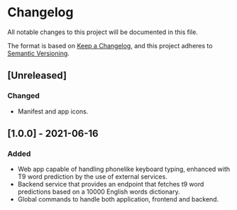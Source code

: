 # Changelog

All notable changes to this project will be documented in this file.

The format is based on [Keep a Changelog](https://keepachangelog.com/en/1.0.0/),
and this project adheres to [Semantic Versioning](https://semver.org/spec/v2.0.0.html).

## [Unreleased]

### Changed

- Manifest and app icons.

## [1.0.0] - 2021-06-16

### Added 

- Web app capable of handling phonelike keyboard typing, enhanced with T9 word prediction by the use of external services.
- Backend service that provides an endpoint that fetches t9 word predictions based on a 10000 English words dictionary.
- Global commands to handle both application, frontend and backend.
